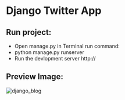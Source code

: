 # Django Twitter App

## Run project:

* Open manage.py in Terminal run command:
* python manage.py runserver
* Run the devlopment server http://

## Preview Image:

![django_blog](https://user-images.githubusercontent.com/28485791/61396532-39504c00-a8c8-11e9-805b-d0c2a804ac49.png)
